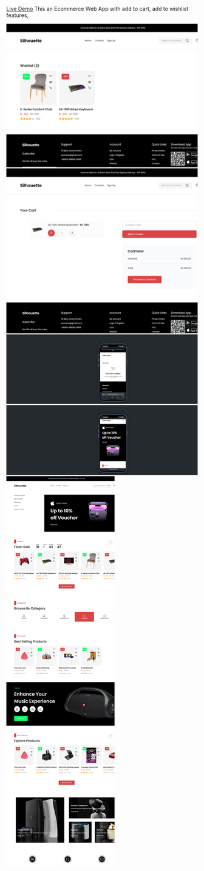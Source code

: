 [Live Demo]((https://silhouette-ecom.netlify.app/))
This an Ecommerce Web App with add to cart, add to wishlist features,

![Screenshot 1](https://github.com/ConnaGree/Silhouette-Commerce/blob/main/localhost_5173_wishlist.png)
![Screenshot 2](https://github.com/ConnaGree/Silhouette-Commerce/blob/main/localhost_5173_cart.png)
![Screenshot 3](https://github.com/ConnaGree/Silhouette-Commerce/blob/main/localhost_5173_cart%20(4).png)
![Screenshot 4](https://github.com/ConnaGree/Silhouette-Commerce/blob/main/localhost_5173_cart%20(1).png)
![Screenshot 5](https://github.com/ConnaGree/Silhouette-Commerce/blob/main/localhost_5173_%20(1).png)
